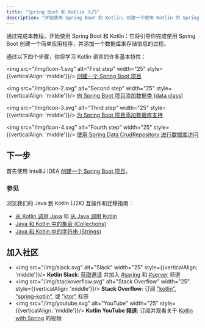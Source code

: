 ```yaml
---
title: "Spring Boot 和 Kotlin 入门"
description: "开始使用 Spring Boot 和 Kotlin。创建一个使用 Kotlin 的 Spring Boot 应用程序。"
---
```

通过完成本教程，开始使用 Spring Boot 和 Kotlin：它将引导你完成使用 Spring Boot 创建一个简单应用程序，并添加一个数据库来存储信息的过程。

通过以下四个步骤，你将学习 Kotlin 语言的许多基本特性：

<img src="/img/icon-1.svg" alt="First step" width="25" style={{verticalAlign: 'middle'}}/>  [创建一个 Spring Boot 项目](jvm-create-project-with-spring-boot)

<img src="/img/icon-2.svg" alt="Second step" width="25" style={{verticalAlign: 'middle'}}/> [向 Spring Boot 项目添加数据类 (data class)](jvm-spring-boot-add-data-class)

<img src="/img/icon-3.svg" alt="Third step" width="25" style={{verticalAlign: 'middle'}}/>  [为 Spring Boot 项目添加数据库支持](jvm-spring-boot-add-db-support)

<img src="/img/icon-4.svg" alt="Fourth step" width="25" style={{verticalAlign: 'middle'}}/> [使用 Spring Data CrudRepository 进行数据库访问](jvm-spring-boot-using-crudrepository)

## 下一步

首先使用 IntelliJ IDEA [创建一个 Spring Boot 项目](jvm-create-project-with-spring-boot)。

### 参见

浏览我们的 Java 到 Kotlin (J2K) 互操作和迁移指南：

* [从 Kotlin 调用 Java](java-interop) 和 [从 Java 调用 Kotlin](java-to-kotlin-interop)
* [Java 和 Kotlin 中的集合 (Collections)](java-to-kotlin-collections-guide)
* [Java 和 Kotlin 中的字符串 (Strings)](java-to-kotlin-idioms-strings)

## 加入社区

* <img src="/img/slack.svg" alt="Slack" width="25" style={{verticalAlign: 'middle'}}/> **Kotlin Slack**: [获取邀请](https://surveys.jetbrains.com/s3/kotlin-slack-sign-up) 并加入 [#spring](https://kotlinlang.slack.com/archives/C0B8ZTWE4) 和 [#server](https://kotlinlang.slack.com/archives/C0B8RC352) 频道
* <img src="/img/stackoverflow.svg" alt="Stack Overflow" width="25" style={{verticalAlign: 'middle'}}/> **Stack Overflow**: 订阅 ["kotlin"](https://stackoverflow.com/questions/tagged/kotlin), ["spring-kotlin"](https://stackoverflow.com/questions/tagged/spring-kotlin), 或 ["ktor"](https://stackoverflow.com/questions/tagged/ktor) 标签
* <img src="/img/youtube.svg" alt="YouTube" width="25" style={{verticalAlign: 'middle'}}/> **Kotlin YouTube 频道**: 订阅并观看关于 [Kotlin with Spring](https://www.youtube.com/playlist?list=PLlFc5cFwUnmxOJL0GSSZ1Vot4KL2Vwe7x) 的视频